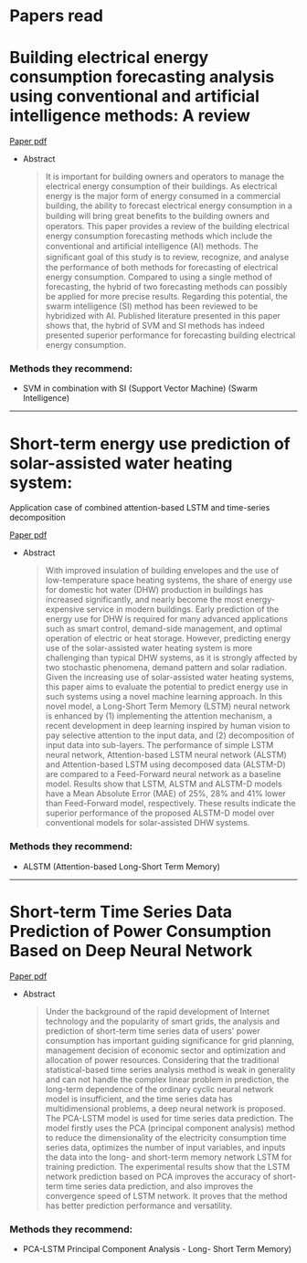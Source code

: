 # Papers read

# Building electrical energy consumption forecasting analysis using conventional and artificial intelligence methods: A review

[Paper pdf](Papers%20read%207441464009884688be51cf36937ecbc5/Paper%20pdf%20192299e6af7f40179e1ae25e8dc0d264.md)

- Abstract

    > It is important for building owners and operators to manage the electrical energy consumption of their buildings. As electrical energy is the major form of energy consumed in a commercial building, the ability to forecast electrical energy consumption in a building will bring great beneﬁts to the building owners and operators. This paper provides a review of the building electrical energy consumption forecasting methods which include the conventional and artiﬁcial intelligence (AI) methods. The signiﬁcant goal of this study is to review, recognize, and analyse the performance of both methods for forecasting of electrical energy consumption. Compared to using a single method of forecasting, the hybrid of two forecasting methods can possibly be applied for more precise results. Regarding this potential, the swarm intelligence (SI) method has been reviewed to be hybridized with AI. Published literature presented in this paper shows that, the hybrid of SVM and SI methods has indeed presented superior performance for forecasting building electrical energy consumption.

### Methods they recommend:

- SVM in combination with SI 
(Support Vector Machine) (Swarm Intelligence)

---

# Short-term energy use prediction of solar-assisted water heating system: 
Application case of combined attention-based LSTM and time-series decomposition

[Paper pdf](Papers%20read%207441464009884688be51cf36937ecbc5/Paper%20pdf%2063ad2025d7d24836bf1e1b20fac3e9e6.md)

- Abstract

    > With improved insulation of building envelopes and the use of low-temperature space heating systems, the share of energy use for domestic hot water (DHW) production in buildings has increased significantly, and nearly become the most energy-expensive service in modern buildings. Early prediction of the energy use for DHW is required for many advanced applications such as smart control, demand-side management, and optimal operation of electric or heat storage. However, predicting energy use of the solar-assisted water heating system is more challenging than typical DHW systems, as it is strongly affected by two stochastic phenomena, demand pattern and solar radiation. Given the increasing use of solar-assisted water heating systems, this paper aims to evaluate the potential to predict energy use in such systems using a novel machine learning approach. In this novel model, a Long-Short Term Memory (LSTM) neural network is enhanced by (1) implementing the attention mechanism, a recent development in deep learning inspired by human vision to pay selective attention to the input data, and (2) decomposition of input data into sub-layers. The performance of simple LSTM neural network, Attention-based LSTM neural network (ALSTM) and Attention-based LSTM using decomposed data (ALSTM-D) are compared to a Feed-Forward neural network as a baseline model. Results show that LSTM, ALSTM and ALSTM-D models have a Mean Absolute Error (MAE) of 25%, 28% and 41% lower than Feed-Forward model, respectively. These results indicate the superior performance of the proposed ALSTM-D model over conventional models for solar-assisted DHW systems.

### Methods they recommend:

- ALSTM 
(Attention-based Long-Short Term Memory)

---

# Short-term Time Series Data Prediction of Power Consumption Based on Deep Neural Network

[Paper pdf](Papers%20read%207441464009884688be51cf36937ecbc5/Paper%20pdf%20860883c410d242c68ccca0d7313a5b51.md)

- Abstract

    > Under the background of the rapid development of Internet technology and the popularity of smart grids, the analysis and prediction of short-term time series data of users' power consumption has important guiding significance for grid planning, management decision of economic sector and optimization and allocation of power resources. Considering that the traditional statistical-based time series analysis method is weak in generality and can not handle the complex linear problem in prediction, the long-term dependence of the ordinary cyclic neural network model is insufficient, and the time series data has multidimensional problems, a deep neural network is proposed. The PCA-LSTM model is used for time series data prediction. The model firstly uses the PCA (principal component analysis) method to reduce the dimensionality of the electricity consumption time series data, optimizes the number of input variables, and inputs the data into the long- and short-term memory network LSTM for training prediction. The experimental results show that the LSTM network prediction based on PCA improves the accuracy of short-term time series data prediction, and also improves the convergence speed of LSTM network. It proves that the method has better prediction performance and versatility.

### Methods they recommend:

- PCA-LSTM
Principal Component Analysis - Long- Short Term Memory)